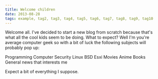 ```yaml
---
title: Welcome children
date: 2013-08-28
tags: example, tag2, tag3, tag4, tag5, tag6, tag7, tag8, tag9, tag10
---
```


Welcome all. I've decided to start a new blog from scratch because that's what all the cool kids seem to be doing. What to expect? Well I'm you're average computer geek so with a bit of luck the following subjects will probably pop up:

Programming
Computer Security
Linux
BSD
Esxi
Movies
Anime
Books
General news that interests me

Expect a bit of everything I suppose.

